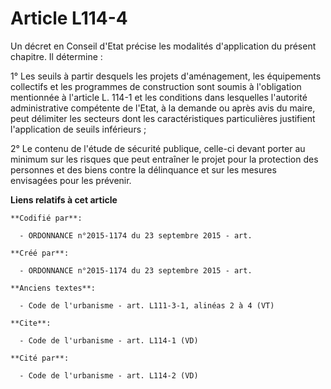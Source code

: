 # Article L114-4

Un décret en Conseil d'Etat précise les modalités d'application du présent chapitre. Il détermine : 

1° Les seuils à partir desquels les projets d'aménagement, les équipements collectifs et les programmes de construction sont
soumis à l'obligation mentionnée à l'article L. 114-1 et les conditions dans lesquelles l'autorité administrative compétente
de l'Etat, à la demande ou après avis du maire, peut délimiter les secteurs dont les caractéristiques particulières
justifient l'application de seuils inférieurs ; 

2° Le contenu de l'étude de sécurité publique, celle-ci devant porter au minimum sur les risques que peut entraîner le projet
pour la protection des personnes et des biens contre la délinquance et sur les mesures envisagées pour les prévenir.

**Liens relatifs à cet article**

	**Codifié par**:

	  - ORDONNANCE n°2015-1174 du 23 septembre 2015 - art.

	**Créé par**:

	  - ORDONNANCE n°2015-1174 du 23 septembre 2015 - art.

	**Anciens textes**:

	  - Code de l'urbanisme - art. L111-3-1, alinéas 2 à 4 (VT)

	**Cite**:

	  - Code de l'urbanisme - art. L114-1 (VD)

	**Cité par**:

	  - Code de l'urbanisme - art. L114-2 (VD)
